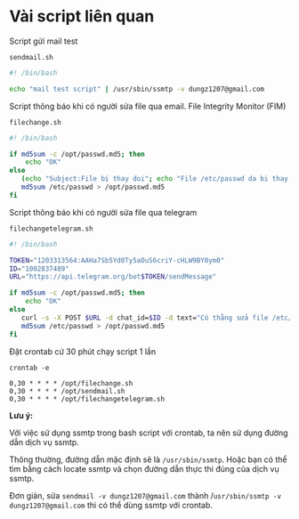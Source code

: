 # Vài script liên quan

Script gửi mail test

`sendmail.sh    `
```sh
#! /bin/bash

echo "mail test script" | /usr/sbin/ssmtp -v dungz1207@gmail.com
```

Script thông báo khi có người sửa file qua email. File Integrity Monitor (FIM) 

`filechange.sh`
```sh
#! /bin/bash

if md5sum -c /opt/passwd.md5; then
    echo "OK"
else
   (echo "Subject:File bi thay doi"; echo "File /etc/passwd da bi thay doi tren host .34.176";) | sendmail dungz1207@gmail.com
   md5sum /etc/passwd > /opt/passwd.md5
fi
```

Script thông báo khi có người sửa file qua telegram

`filechangetelegram.sh`
```sh
#! /bin/bash

TOKEN="1203313564:AAHa7Sb5Yd0Ty5aOuS6criY-cHLW9BY0ym0"
ID="1002837489"
URL="https://api.telegram.org/bot$TOKEN/sendMessage"

if md5sum -c /opt/passwd.md5; then
    echo "OK"
else
   curl -s -X POST $URL -d chat_id=$ID -d text="Có thằng sửa file /etc/passwd trên host $HOSTNAME kìa Dũng"
   md5sum /etc/passwd > /opt/passwd.md5
fi
```

Đặt crontab cứ 30 phút chạy script 1 lần

    crontab -e

    0,30 * * * * /opt/filechange.sh
    0,30 * * * * /opt/sendmail.sh
    0,30 * * * * /opt/filechangetelegram.sh

**Lưu ý:**

Với việc sử dụng ssmtp trong bash script với crontab, ta nên sử dụng đường dẫn dịch vụ ssmtp.

Thông thường, đường dẫn mặc định sẽ là `/usr/sbin/ssmtp`. Hoặc bạn có thể tìm bằng cách locate ssmtp và chọn đường dẫn thực thi đúng của dịch vụ ssmtp.

Đơn giản, sửa `sendmail -v dungz1207@gmail.com` thành /`usr/sbin/ssmtp -v dungz1207@gmail.com` thì có thể dùng ssmtp với crontab.